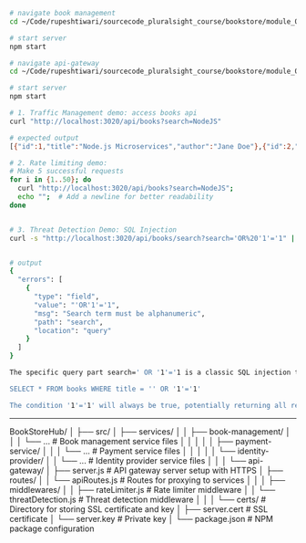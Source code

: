 ```bash
# navigate book management 
cd ~/Code/rupeshtiwari/sourcecode_pluralsight_course/bookstore/module_05/m05_demo02/bookstorehub/src/services/book-management

# start server
npm start

# navigate api-gateway
cd ~/Code/rupeshtiwari/sourcecode_pluralsight_course/bookstore/module_05/m05_demo02/bookstorehub/api-gateway

# start server
npm start

# 1. Traffic Management demo: access books api
curl "http://localhost:3020/api/books?search=NodeJS"

# expected output
[{"id":1,"title":"Node.js Microservices","author":"Jane Doe"},{"id":2,"title":"Advanced Node.js","author":"John Smith"}]

# 2. Rate limiting demo:
# Make 5 successful requests
for i in {1..50}; do 
  curl "http://localhost:3020/api/books?search=NodeJS";
  echo "";  # Add a newline for better readability
done


# 3. Threat Detection Demo: SQL Injection 
curl -s "http://localhost:3020/api/books/search?search='OR%20'1'='1" | jq


# output 
{
  "errors": [
    {
      "type": "field",
      "value": "'OR'1'='1",
      "msg": "Search term must be alphanumeric",
      "path": "search",
      "location": "query"
    }
  ]
} 

The specific query part search=' OR '1'='1 is a classic SQL injection technique. If the input is not properly sanitized and is directly used in a SQL command, it could lead to a situation where the SQL command is altered in such a way that it always evaluates to true because '1'='1 is a logical condition that always returns true. For example, in an unsanitized scenario, a SQL query constructed like this:

SELECT * FROM books WHERE title = '' OR '1'='1'

The condition '1'='1' will always be true, potentially returning all records from the books table, thereby bypassing any intended filtering based on the search parameter. This could expose sensitive information or be used as a stepping stone for more severe attacks.
```



--- 

BookStoreHub/
│
├── src/
│   ├── services/
│   │   ├── book-management/
│   │   │   └── ... # Book management service files
│   │   │
│   │   ├── payment-service/
│   │   │   └── ... # Payment service files
│   │   │
│   │   └── identity-provider/
│   │       └── ... # Identity provider service files
│   │
│   └── api-gateway/
│       ├── server.js  # API gateway server setup with HTTPS
│       ├── routes/
│       │   └── apiRoutes.js  # Routes for proxying to services
│       │
│       ├── middlewares/
│       │   ├── rateLimiter.js  # Rate limiter middleware
│       │   └── threatDetection.js  # Threat detection middleware
│       │
│       └── certs/  # Directory for storing SSL certificate and key
│           ├── server.cert  # SSL certificate
│           └── server.key   # Private key
│
└── package.json  # NPM package configuration
